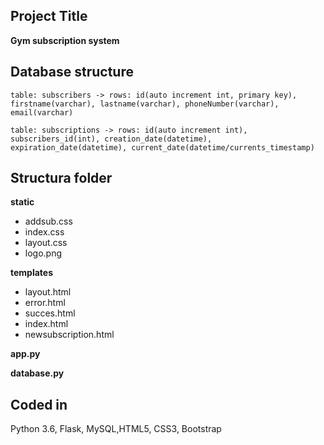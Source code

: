## Project Title
**Gym subscription system**

## Database structure
```
table: subscribers -> rows: id(auto increment int, primary key), firstname(varchar), lastname(varchar), phoneNumber(varchar), email(varchar)
```
```
table: subscriptions -> rows: id(auto increment int), subscribers_id(int), creation_date(datetime), expiration_date(datetime), current_date(datetime/currents_timestamp)
```

## Structura folder

  **static**
 * addsub.css
 * index.css
 * layout.css
 * logo.png

  **templates**
 * layout.html
 * error.html
 * succes.html
 * index.html
 * newsubscription.html

 **app.py**
 
 **database.py**


## Coded in
Python 3.6, Flask, MySQL,HTML5, CSS3, Bootstrap

